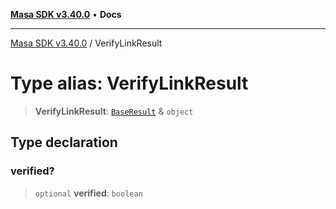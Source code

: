 [**Masa SDK v3.40.0**](../README.md) • **Docs**

***

[Masa SDK v3.40.0](../globals.md) / VerifyLinkResult

# Type alias: VerifyLinkResult

> **VerifyLinkResult**: [`BaseResult`](../interfaces/BaseResult.md) & `object`

## Type declaration

### verified?

> `optional` **verified**: `boolean`
